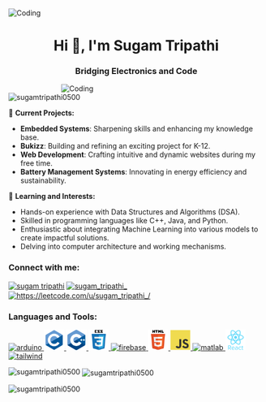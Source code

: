 <img align="center" alt="Coding" height="700" width="1000" src="https://firebasestorage.googleapis.com/v0/b/expense-tracjer-a20e3.appspot.com/o/github_profile.gif?alt=media&token=784e50f4-62d3-4da1-b6f7-c5b99d0832b3">
<h1 align="center">Hi 👋, I'm Sugam Tripathi</h1>
<h3 align="center">Bridging Electronics and Code</h3>
<img align="right" alt="Coding" width="400" src="https://user-images.githubusercontent.com/74038190/212746035-d5c61762-973c-44c0-aec7-887f3b7690e3.gif">

<p align="left"> <img src="https://komarev.com/ghpvc/?username=sugamtripathi0500&label=Profile%20views&color=0e75b6&style=flat" alt="sugamtripathi0500" /> </p>


🔭 **Current Projects:**
- **Embedded Systems**: Sharpening skills and enhancing my knowledge base.
- **Bukizz**: Building and refining an exciting project for K-12.
- **Web Development**: Crafting intuitive and dynamic websites during my free time.
- **Battery Management Systems**: Innovating in energy efficiency and sustainability.

🌱 **Learning and Interests:**
- Hands-on experience with Data Structures and Algorithms (DSA).
- Skilled in programming languages like C++, Java, and Python.
- Enthusiastic about integrating Machine Learning into various models to create impactful solutions.
- Delving into computer architecture and working mechanisms.

<h3 align="left">Connect with me:</h3>
<p align="left">
<a href="https://linkedin.com/in/sugam tripathi" target="blank"><img align="center" src="https://raw.githubusercontent.com/rahuldkjain/github-profile-readme-generator/master/src/images/icons/Social/linked-in-alt.svg" alt="sugam tripathi" height="30" width="40" /></a>
<a href="https://instagram.com/sugam_tripathi_" target="blank"><img align="center" src="https://raw.githubusercontent.com/rahuldkjain/github-profile-readme-generator/master/src/images/icons/Social/instagram.svg" alt="sugam_tripathi_" height="30" width="40" /></a>
<a href="https://www.leetcode.com/https://leetcode.com/u/sugam_tripathi_/" target="blank"><img align="center" src="https://raw.githubusercontent.com/rahuldkjain/github-profile-readme-generator/master/src/images/icons/Social/leet-code.svg" alt="https://leetcode.com/u/sugam_tripathi_/" height="30" width="40" /></a>
</p>

<h3 align="left">Languages and Tools:</h3>
<p align="left"> <a href="https://www.arduino.cc/" target="_blank" rel="noreferrer"> <img src="https://cdn.worldvectorlogo.com/logos/arduino-1.svg" alt="arduino" width="40" height="40"/> </a> <a href="https://www.cprogramming.com/" target="_blank" rel="noreferrer"> <img src="https://raw.githubusercontent.com/devicons/devicon/master/icons/c/c-original.svg" alt="c" width="40" height="40"/> </a> <a href="https://www.w3schools.com/cpp/" target="_blank" rel="noreferrer"> <img src="https://raw.githubusercontent.com/devicons/devicon/master/icons/cplusplus/cplusplus-original.svg" alt="cplusplus" width="40" height="40"/> </a> <a href="https://www.w3schools.com/css/" target="_blank" rel="noreferrer"> <img src="https://raw.githubusercontent.com/devicons/devicon/master/icons/css3/css3-original-wordmark.svg" alt="css3" width="40" height="40"/> </a> <a href="https://firebase.google.com/" target="_blank" rel="noreferrer"> <img src="https://www.vectorlogo.zone/logos/firebase/firebase-icon.svg" alt="firebase" width="40" height="40"/> </a> <a href="https://www.w3.org/html/" target="_blank" rel="noreferrer"> <img src="https://raw.githubusercontent.com/devicons/devicon/master/icons/html5/html5-original-wordmark.svg" alt="html5" width="40" height="40"/> </a> <a href="https://developer.mozilla.org/en-US/docs/Web/JavaScript" target="_blank" rel="noreferrer"> <img src="https://raw.githubusercontent.com/devicons/devicon/master/icons/javascript/javascript-original.svg" alt="javascript" width="40" height="40"/> </a> <a href="https://www.mathworks.com/" target="_blank" rel="noreferrer"> <img src="https://upload.wikimedia.org/wikipedia/commons/2/21/Matlab_Logo.png" alt="matlab" width="40" height="40"/> </a> <a href="https://reactjs.org/" target="_blank" rel="noreferrer"> <img src="https://raw.githubusercontent.com/devicons/devicon/master/icons/react/react-original-wordmark.svg" alt="react" width="40" height="40"/> </a> <a href="https://tailwindcss.com/" target="_blank" rel="noreferrer"> <img src="https://www.vectorlogo.zone/logos/tailwindcss/tailwindcss-icon.svg" alt="tailwind" width="40" height="40"/> </a> </p>

<p><img align="left" src="https://github-readme-stats.vercel.app/api/top-langs?username=sugamtripathi0500&show_icons=true&locale=en&layout=compact" alt="sugamtripathi0500" /></p>

<p>&nbsp;<img align="center" src="https://github-readme-stats.vercel.app/api?username=sugamtripathi0500&show_icons=true&locale=en" alt="sugamtripathi0500" /></p>

<p><img align="center" src="https://github-readme-streak-stats.herokuapp.com/?user=sugamtripathi0500&" alt="sugamtripathi0500" /></p>
